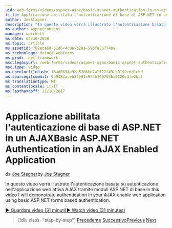 ```yaml
---
uid: web-forms/videos/aspnet-ajax/basic-aspnet-authentication-in-an-ajax-enabled-application
title: Applicazione abilitata l'autenticazione di base di ASP.NET in un AJAX | Documenti Microsoft
author: JoeStagner
description: "In questo video verrà illustrato l'autenticazione basata su autenticazione nell'applicazione web attiva AJAX tramite moduli ASP.NET di base."
ms.author: aspnetcontent
manager: wpickett
ms.date: 04/10/2008
ms.topic: article
ms.assetid: 782eca6d-51d6-4c8e-b2ea-59dfa567740a
ms.technology: dotnet-webforms
ms.prod: .net-framework
msc.legacyurl: /web-forms/videos/aspnet-ajax/basic-aspnet-authentication-in-an-ajax-enabled-application
msc.type: video
ms.openlocfilehash: f8ad0634c92e5206bb741722249cb9192edd1ebd
ms.sourcegitcommit: 9a9483aceb34591c97451997036a9120c3fe2baf
ms.translationtype: MT
ms.contentlocale: it-IT
ms.lasthandoff: 11/10/2017
---
```

<a name="basic-aspnet-authentication-in-an-ajax-enabled-application"></a><span data-ttu-id="4beaa-103">Applicazione abilitata l'autenticazione di base di ASP.NET in un AJAX</span><span class="sxs-lookup"><span data-stu-id="4beaa-103">Basic ASP.NET Authentication in an AJAX Enabled Application</span></span>
====================
<span data-ttu-id="4beaa-104">da [Joe Stagner](https://github.com/JoeStagner)</span><span class="sxs-lookup"><span data-stu-id="4beaa-104">by [Joe Stagner](https://github.com/JoeStagner)</span></span>

<span data-ttu-id="4beaa-105">In questo video verrà illustrato l'autenticazione basata su autenticazione nell'applicazione web attiva AJAX tramite moduli ASP.NET di base.</span><span class="sxs-lookup"><span data-stu-id="4beaa-105">In this video I will demonstrate authentication in your AJAX enable web application using basic ASP.NET forms based authentication.</span></span>

[<span data-ttu-id="4beaa-106">&#9654; Guardare video (31 minuti)</span><span class="sxs-lookup"><span data-stu-id="4beaa-106">&#9654; Watch video (31 minutes)</span></span>](https://channel9.msdn.com/Blogs/ASP-NET-Site-Videos/basic-aspnet-authentication-in-an-ajax-enabled-application)

>[!div class="step-by-step"]
<span data-ttu-id="4beaa-107">[Precedente](implement-infinite-data-patterns-in-ajax.md)
[Successivo](how-to-dynamically-change-css-using-the-aspnet-ajax-updatepanel.md)</span><span class="sxs-lookup"><span data-stu-id="4beaa-107">[Previous](implement-infinite-data-patterns-in-ajax.md)
[Next](how-to-dynamically-change-css-using-the-aspnet-ajax-updatepanel.md)</span></span>

